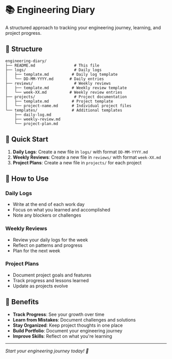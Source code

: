 # 📚 Engineering Diary

A structured approach to tracking your engineering journey, learning, and project progress.

## 📁 Structure

```
engineering-diary/
├── README.md                 # This file
├── logs/                     # Daily logs
│   ├── template.md          # Daily log template
│   └── DD-MM-YYYY.md       # Daily entries
├── reviews/                  # Weekly reviews
│   ├── template.md          # Weekly review template
│   └── week-XX.md          # Weekly review entries
├── projects/                 # Project documentation
│   ├── template.md          # Project template
│   └── project-name.md      # Individual project files
└── templates/               # Additional templates
    ├── daily-log.md
    ├── weekly-review.md
    └── project-plan.md
```

## 🚀 Quick Start

1. **Daily Logs**: Create a new file in `logs/` with format `DD-MM-YYYY.md`
2. **Weekly Reviews**: Create a new file in `reviews/` with format `week-XX.md`
3. **Project Plans**: Create a new file in `projects/` for each project

## 📝 How to Use

### Daily Logs
- Write at the end of each work day
- Focus on what you learned and accomplished
- Note any blockers or challenges

### Weekly Reviews
- Review your daily logs for the week
- Reflect on patterns and progress
- Plan for the next week

### Project Plans
- Document project goals and features
- Track progress and lessons learned
- Update as projects evolve

## 🎯 Benefits

- **Track Progress**: See your growth over time
- **Learn from Mistakes**: Document challenges and solutions
- **Stay Organized**: Keep project thoughts in one place
- **Build Portfolio**: Document your engineering journey
- **Improve Skills**: Reflect on what you're learning

---

*Start your engineering journey today! 🚀* 